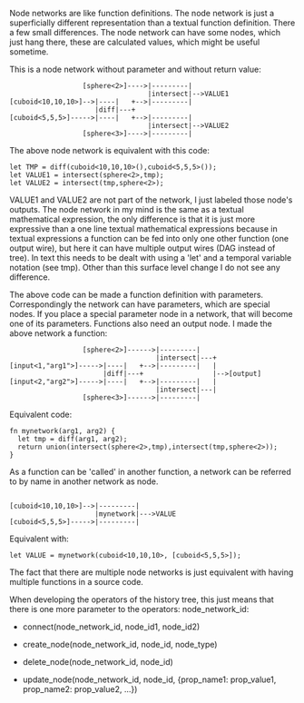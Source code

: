 Node networks are like function definitions. The node network is just a superficially different representation than a textual function definition. There a few small differences. The node network can have some nodes, which just hang there, these are calculated values, which might be useful sometime.

This is a node network without parameter and without return value:

```
                  [sphere<2>]---->|---------|     
                                  |intersect|-->VALUE1
[cuboid<10,10,10>]-->|----|   +-->|---------|     
                     |diff|---+                   
[cuboid<5,5,5>]----->|----|   +-->|---------|     
                                  |intersect|-->VALUE2
                  [sphere<3>]---->|---------|     
```

The above node network is equivalent with this code:

```
let TMP = diff(cuboid<10,10,10>(),cuboid<5,5,5>());
let VALUE1 = intersect(sphere<2>,tmp);
let VALUE2 = intersect(tmp,sphere<2>);
```

VALUE1 and VALUE2 are not part of the network, I just labeled those node's outputs. The node network in my mind is the same as a textual mathematical expression, the only difference is that it is just more expressive than a one line textual mathematical expressions because in textual expressions a function can be fed into only one other function (one output wire), but here it can have multiple output wires (DAG instead of tree). In text this needs to be dealt with using a 'let' and a temporal variable notation (see tmp). Other than this surface level change I do not see any difference.

The above code can be made a function definition with parameters. Correspondingly the network can have parameters, which are special nodes. If you place a special parameter node in a network, that will become one of its parameters. Functions also need an output node. I made the above network a function:



```
                  [sphere<2>]------>|---------|     
                                    |intersect|---+
[input<1,"arg1">]----->|----|   +-->|---------|   |
                       |diff|---+                 |-->[output] 
[input<2,"arg2">]----->|----|   +-->|---------|   | 
                                    |intersect|---|
                  [sphere<3>]------>|---------|     
```

Equivalent code:

```
fn mynetwork(arg1, arg2) {
  let tmp = diff(arg1, arg2);
  return union(intersect(sphere<2>,tmp),intersect(tmp,sphere<2>));
}
```

As a function can be 'called' in another function, a network can be referred to by name in another network as node.

```
                  
[cuboid<10,10,10>]-->|---------|     
                     |mynetwork|--->VALUE                  
[cuboid<5,5,5>]----->|---------|     

```

Equivalent with:

```
let VALUE = mynetwork(cuboid<10,10,10>, [cuboid<5,5,5>]);
```



The fact that there are multiple node networks is just equivalent with having multiple functions in a source code.

When developing the operators of the history tree, this just means that there is one more parameter to the operators: node_network_id:

- connect(node_network_id, node_id1, node_id2)

- create_node(node_network_id, node_id, node_type)

- delete_node(node_network_id, node_id)

- update_node(node_network_id, node_id, {prop_name1: prop_value1, prop_name2: prop_value2, ...})
